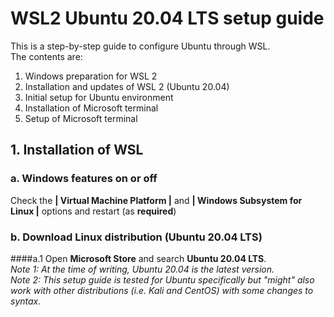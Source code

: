 # WSL2 Ubuntu 20.04 LTS setup guide
This is a step-by-step guide to configure Ubuntu through WSL.  
The contents are:  
1. Windows preparation for WSL 2
2. Installation and updates of WSL 2 (Ubuntu 20.04)
3. Initial setup for Ubuntu environment
4. Installation of Microsoft terminal
5. Setup of Microsoft terminal



## 1. Installation of WSL

### a. Windows features on or off
Check the **| Virtual Machine Platform |** and **| Windows Subsystem for Linux |** options and restart (as **required**)

### b. Download Linux distribution (Ubuntu 20.04 LTS)
####a.1 Open **Microsoft Store** and search **Ubuntu 20.04 LTS**.  
*Note 1: At the time of writing, Ubuntu 20.04 is the latest version.*  
*Note 2: This setup guide is tested for Ubuntu specifically but "might" also work with other distributions (i.e. Kali and CentOS) with some changes to syntax.*  
